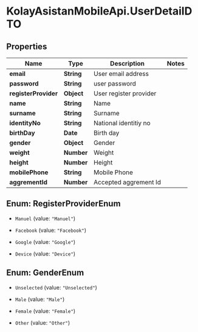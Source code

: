 # KolayAsistanMobileApi.UserDetailDTO

## Properties

Name | Type | Description | Notes
------------ | ------------- | ------------- | -------------
**email** | **String** | User email address | 
**password** | **String** | user password | 
**registerProvider** | **Object** | User register provider | 
**name** | **String** | Name | 
**surname** | **String** | Surname | 
**identityNo** | **String** | National identitiy no | 
**birthDay** | **Date** | Birth day | 
**gender** | **Object** | Gender | 
**weight** | **Number** | Weight | 
**height** | **Number** | Height | 
**mobilePhone** | **String** | Mobile Phone | 
**aggrementId** | **Number** | Accepted aggrement Id | 



## Enum: RegisterProviderEnum


* `Manuel` (value: `"Manuel"`)

* `Facebook` (value: `"Facebook"`)

* `Google` (value: `"Google"`)

* `Device` (value: `"Device"`)





## Enum: GenderEnum


* `Unselected` (value: `"Unselected"`)

* `Male` (value: `"Male"`)

* `Female` (value: `"Female"`)

* `Other` (value: `"Other"`)




